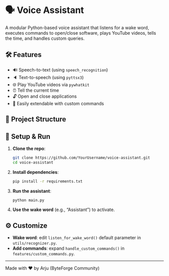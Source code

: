 # 🗣️ Voice Assistant

A modular Python-based voice assistant that listens for a wake word, executes commands to open/close software, plays YouTube videos, tells the time, and handles custom queries.

## 🛠️ Features

- 🔊 Speech-to-text (using `speech_recognition`)
- 🔈 Text-to-speech (using `pyttsx3`)
- 🌐 Play YouTube videos via `pywhatkit`
- ⏰ Tell the current time
- 🔓 Open and close applications
- 📝 Easily extendable with custom commands

## 📁 Project Structure

## 🚀 Setup & Run

1. **Clone the repo**:
    ```bash
    git clone https://github.com/YourUsername/voice-assistant.git
    cd voice-assistant
    ```

2. **Install dependencies**:
    ```bash
    pip install -r requirements.txt
    ```

3. **Run the assistant**:
    ```bash
    python main.py
    ```

4. **Use the wake word** (e.g., “Assistant”) to activate.

## ⚙️ Customize

- **Wake word**: edit `listen_for_wake_word()` default parameter in `utils/recognizer.py`.
- **Add commands**: expand `handle_custom_commands()` in `features/custom_commands.py`.

---

Made with ❤️ by Arju (ByteForge Community)